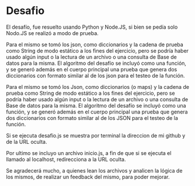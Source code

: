 # Desafio
El desafío, fue resuelto usando Python y Node.JS, si bien se pedía solo Nodo.JS se realizó a modo de prueba.

Para el mismo se tomó los json, como diccionarios y la cadena de prueba como String de modo estático a los fines del ejercicio, pero se podría haber usado algún input o la lectura de un archivo o una consulta de Base de datos para la misma.
El algoritmo del desafío se incluyó como una función, y se generó además en el cuerpo principal una prueba que genera dos diccionarios con formato similar al de los json para el testeo de la función.

Para el mismo se tomó los Json, como diccionarios (o maps) y la cadena de prueba como String de modo estático a los fines del ejercicio, pero se podría haber usado algún input o la lectura de un archivo o una consulta de Base de datos para la misma.
El algoritmo del desafío se incluyó como una función, y se generó además en el cuerpo principal una prueba que genera dos diccionarios con formato similar al de los JSON para el testeo de la función.

Si se ejecuta desafio.js se muestra por terminal la direccion de mi github y de la URL oculta.


Por ultimo se incluyo un archivo inicio.js, a fin de que si se ejecuta el llamado al localhost, redirecciona a la URL oculta.

Se agradecerá mucho, a quienes lean los archivos y analicen la lógica de los mismos, de realizar un feedback del mismo, para poder mejorar.
